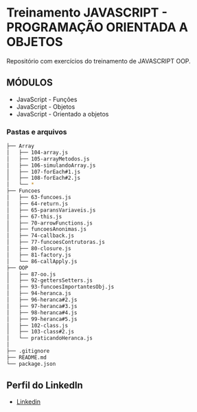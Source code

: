 # Treinamento JAVASCRIPT - PROGRAMAÇÃO ORIENTADA A OBJETOS

Repositório com exercícios do treinamento de JAVASCRIPT OOP.

## MÓDULOS

* JavaScript - Funções
* JavaScript - Objetos
* JavaScript - Orientado a objetos

### Pastas e arquivos

```sh
├── Array
│   ├── 104-array.js
│   ├── 105-arrayMetodos.js
│   ├── 106-simulandoArray.js
│   ├── 107-forEach#1.js
│   ├── 108-forEach#2.js
│   └── *
├── Funcoes
│   ├── 63-funcoes.js
│   ├── 64-return.js
│   ├── 65-paransVariaveis.js
│   ├── 67-this.js
│   ├── 70-arrowFunctions.js
│   ├── funcoesAnonimas.js
│   ├── 74-callback.js
│   ├── 77-funcoesContrutoras.js
│   ├── 80-closure.js
│   ├── 81-factory.js
│   └── 86-callApply.js
├── OOP
│   ├── 87-oo.js
│   ├── 92-gettersSetters.js
│   ├── 93-funcoesImportantesObj.js
│   ├── 94-heranca.js
│   ├── 96-heranca#2.js
│   ├── 97-heranca#3.js
│   ├── 98-heranca#4.js
│   ├── 99-heranca#5.js
│   ├── 102-class.js
│   ├── 103-class#2.js
│   └── praticandoHeranca.js
│  
├── .gitignore
├── README.md
└── package.json
```

## Perfil do LinkedIn 

* [Linkedin](https://www.linkedin.com/in/daniel-silva-852306ab/)
